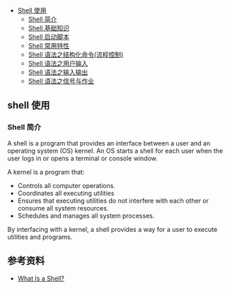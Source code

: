 
- [Shell 使用](#shell)      
  - [Shell 简介](#shell_what)      
  - [Shell 基础知识](basic.md)               
  - [Shell 启动脚本](launch.md)              
  - [Shell 常用特性](attribute.md)                    
  - [Shell 语法之结构化命令(流程控制)](flow.md)                         
  - [Shell 语法之用户输入](input.md)                  
  - [Shell 语法之输入输出](io.md)                      
  - [Shell 语法之信号与作业](sign.md)                    
  
  

## <a id="Shell">shell 使用</a>

### <a id="shell_what">Shell 简介</a>
A shell is a program that provides an interface between a user and an operating system (OS) kernel. An OS starts a shell for each user when the user logs in or opens a terminal or console window.

A kernel is a program that:

* Controls all computer operations.
* Coordinates all executing utilities
* Ensures that executing utilities do not interfere with each other or consume all system resources.
* Schedules and manages all system processes.

By interfacing with a kernel, a shell provides a way for a user to execute utilities and programs.


## 参考资料
* [What Is a Shell?](https://www.thegeekdiary.com/unix-linux-what-is-a-shell-what-are-different-shells/)     

